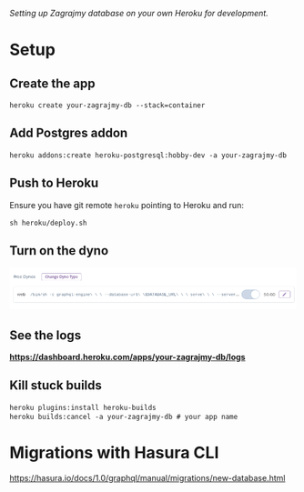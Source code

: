 _Setting up Zagrajmy database on your own Heroku for development._

# Setup

## Create the app

```
heroku create your-zagrajmy-db --stack=container
```

## Add Postgres addon

```
heroku addons:create heroku-postgresql:hobby-dev -a your-zagrajmy-db
```

## Push to Heroku

Ensure you have git remote `heroku` pointing to Heroku and run:

```
sh heroku/deploy.sh
```

## Turn on the dyno

![](./assets/2020-03-21-15-59-31.png)

## See the logs

**https://dashboard.heroku.com/apps/your-zagrajmy-db/logs**

## Kill stuck builds

```
heroku plugins:install heroku-builds
heroku builds:cancel -a your-zagrajmy-db # your app name
```

# Migrations with Hasura CLI

https://hasura.io/docs/1.0/graphql/manual/migrations/new-database.html
